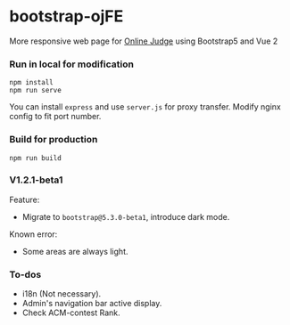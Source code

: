 # bootstrap-ojFE

More responsive web page for [Online Judge](https://github.com/QingdaoU/OnlineJudge) using Bootstrap5 and Vue 2

### Run in local for modification
```
npm install
npm run serve
```
You can install `express` and use `server.js` for proxy transfer.
Modify nginx config to fit port number.

### Build for production
```
npm run build
```
### V1.2.1-beta1

Feature:
- Migrate to `bootstrap@5.3.0-beta1`, introduce dark mode.

Known error:
- Some areas are always light.

### To-dos
- i18n (Not necessary).
- Admin's navigation bar active display.
- Check ACM-contest Rank.